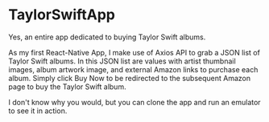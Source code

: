 # TaylorSwiftApp
Yes, an entire app dedicated to buying Taylor Swift albums. 

As my first React-Native App, I make use of Axios API to grab a JSON list of Taylor Swift albums. In this JSON list are values with artist thumbnail images, album artwork image, and external Amazon links to purchase each album. Simply click Buy Now to be redirected to the subsequent Amazon page to buy the Taylor Swift album.

I don't know why you would, but you can clone the app and run an emulator to see it in action. 
